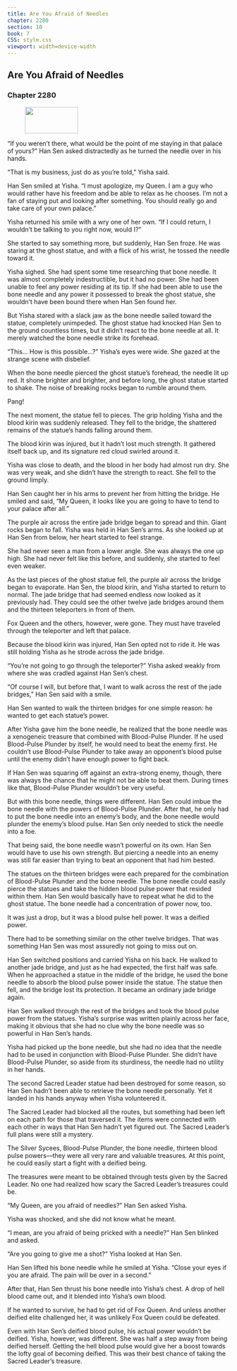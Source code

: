 ```yaml
---
title: Are You Afraid of Needles
chapter: 2280
section: 10
book: 7
CSS: style.css
viewport: width=device-width
---
```


## Are You Afraid of Needles

### Chapter 2280

<figure>
	<img src="../Images/gem.gif" alt="" id="gem" width="120" height="60" />
</figure>

“If you weren’t there, what would be the point of me staying in that palace of yours?” Han Sen asked distractedly as he turned the needle over in his hands.

“That is my business, just do as you’re told,” Yisha said.

Han Sen smiled at Yisha. “I must apologize, my Queen. I am a guy who would rather have his freedom and be able to relax as he chooses. I’m not a fan of staying put and looking after something. You should really go and take care of your own palace.”

Yisha returned his smile with a wry one of her own. “If I could return, I wouldn’t be talking to you right now, would I?”

She started to say something more, but suddenly, Han Sen froze. He was staring at the ghost statue, and with a flick of his wrist, he tossed the needle toward it.

Yisha sighed. She had spent some time researching that bone needle. It was almost completely indestructible, but it had no power. She had been unable to feel any power residing at its tip. If she had been able to use the bone needle and any power it possessed to break the ghost statue, she wouldn’t have been bound there when Han Sen found her.

But Yisha stared with a slack jaw as the bone needle sailed toward the statue, completely unimpeded. The ghost statue had knocked Han Sen to the ground countless times, but it didn’t react to the bone needle at all. It merely watched the bone needle strike its forehead.

“This… How is this possible…?” Yisha’s eyes were wide. She gazed at the strange scene with disbelief.

When the bone needle pierced the ghost statue’s forehead, the needle lit up red. It shone brighter and brighter, and before long, the ghost statue started to shake. The noise of breaking rocks began to rumble around them.

Pang!

The next moment, the statue fell to pieces. The grip holding Yisha and the blood kirin was suddenly released. They fell to the bridge, the shattered remains of the statue’s hands falling around them.

The blood kirin was injured, but it hadn’t lost much strength. It gathered itself back up, and its signature red cloud swirled around it.

Yisha was close to death, and the blood in her body had almost run dry. She was very weak, and she didn’t have the strength to react. She fell to the ground limply.

Han Sen caught her in his arms to prevent her from hitting the bridge. He smiled and said, “My Queen, it looks like you are going to have to tend to your palace after all.”

The purple air across the entire jade bridge began to spread and thin. Giant rocks began to fall. Yisha was held in Han Sen’s arms. As she looked up at Han Sen from below, her heart started to feel strange.

She had never seen a man from a lower angle. She was always the one up high. She had never felt like this before, and suddenly, she started to feel even weaker.

As the last pieces of the ghost statue fell, the purple air across the bridge began to evaporate. Han Sen, the blood kirin, and Yisha started to return to normal. The jade bridge that had seemed endless now looked as it previously had. They could see the other twelve jade bridges around them and the thirteen teleporters in front of them.

Fox Queen and the others, however, were gone. They must have traveled through the teleporter and left that palace.

Because the blood kirin was injured, Han Sen opted not to ride it. He was still holding Yisha as he strode across the jade bridge.

“You’re not going to go through the teleporter?” Yisha asked weakly from where she was cradled against Han Sen’s chest.

“Of course I will, but before that, I want to walk across the rest of the jade bridges,” Han Sen said with a smile.

Han Sen wanted to walk the thirteen bridges for one simple reason: he wanted to get each statue’s power.

After Yisha gave him the bone needle, he realized that the bone needle was a xenogeneic treasure that combined with Blood-Pulse Plunder. If he used Blood-Pulse Plunder by itself, he would need to beat the enemy first. He couldn’t use Blood-Pulse Plunder to take away an opponent’s blood pulse until the enemy didn’t have enough power to fight back.

If Han Sen was squaring off against an extra-strong enemy, though, there was always the chance that he might not be able to beat them. During times like that, Blood-Pulse Plunder wouldn’t be very useful.

But with this bone needle, things were different. Han Sen could imbue the bone needle with the powers of Blood-Pulse Plunder. After that, he only had to put the bone needle into an enemy’s body, and the bone needle would plunder the enemy’s blood pulse. Han Sen only needed to stick the needle into a foe.

That being said, the bone needle wasn’t powerful on its own. Han Sen would have to use his own strength. But piercing a needle into an enemy was still far easier than trying to beat an opponent that had him bested.

The statues on the thirteen bridges were each prepared for the combination of Blood-Pulse Plunder and the bone needle. The bone needle could easily pierce the statues and take the hidden blood pulse power that resided within them. Han Sen would basically have to repeat what he did to the ghost statue. The bone needle had a concentration of power now, too.

It was just a drop, but it was a blood pulse hell power. It was a deified power.

There had to be something similar on the other twelve bridges. That was something Han Sen was most assuredly not going to miss out on.

Han Sen switched positions and carried Yisha on his back. He walked to another jade bridge, and just as he had expected, the first half was safe. When he approached a statue in the middle of the bridge, he used the bone needle to absorb the blood pulse power inside the statue. The statue then fell, and the bridge lost its protection. It became an ordinary jade bridge again.

Han Sen walked through the rest of the bridges and took the blood pulse power from the statues. Yisha’s surprise was written plainly across her face, making it obvious that she had no clue why the bone needle was so powerful in Han Sen’s hands.

Yisha had picked up the bone needle, but she had no idea that the needle had to be used in conjunction with Blood-Pulse Plunder. She didn’t have Blood-Pulse Plunder, so aside from its sturdiness, the needle had no utility in her hands.

The second Sacred Leader statue had been destroyed for some reason, so Han Sen hadn’t been able to retrieve the bone needle personally. Yet it landed in his hands anyway when Yisha volunteered it.

The Sacred Leader had blocked all the routes, but something had been left on each path for those that traversed it. The items were connected with each other in ways that Han Sen hadn’t yet figured out. The Sacred Leader’s full plans were still a mystery.

The Silver Sycees, Blood-Pulse Plunder, the bone needle, thirteen blood pulse powers—they were all very rare and valuable treasures. At this point, he could easily start a fight with a deified being.

The treasures were meant to be obtained through tests given by the Sacred Leader. No one had realized how scary the Sacred Leader’s treasures could be.

“My Queen, are you afraid of needles?” Han Sen asked Yisha.

Yisha was shocked, and she did not know what he meant.

“I mean, are you afraid of being pricked with a needle?” Han Sen blinked and asked.

“Are you going to give me a shot?” Yisha looked at Han Sen.

Han Sen lifted his bone needle while he smiled at Yisha. “Close your eyes if you are afraid. The pain will be over in a second.”

After that, Han Sen thrust his bone needle into Yisha’s chest. A drop of hell blood came out, and it blended into Yisha’s own blood.

If he wanted to survive, he had to get rid of Fox Queen. And unless another deified elite challenged her, it was unlikely Fox Queen could be defeated.

Even with Han Sen’s deified blood pulse, his actual power wouldn’t be deified. Yisha, however, was different. She was half a step away from being deified herself. Getting the hell blood pulse would give her a boost towards the lofty goal of becoming deified. This was their best chance of taking the Sacred Leader’s treasure.